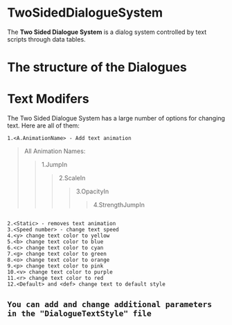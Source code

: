 # TwoSidedDialogueSystem

The **Two Sided Dialogue System** is a dialog system controlled by text scripts through data tables.

# The structure of the Dialogues


# Text Modifers
The Two Sided Dialogue System has a large number of options for changing text. Here are all of them:
```
1.<A.AnimationName> - Add text animation
```
>All Animation Names:
>> 1.JumpIn
>>> 2.ScaleIn
>>>> 3.OpacityIn
>>>>> 4.StrengthJumpIn
```

2.<Static> - removes text animation
3.<Speed number> - change text speed
4.<y> change text color to yellow
5.<b> change text color to blue
6.<c> change text color to cyan
7.<g> change text color to green
8.<o> change text color to orange
9.<p> change text color to pink
10.<v> change text color to purple
11.<r> change text color to red
12.<Default> and <def> change text to default style
```
## `You can add and change additional parameters in the "DialogueTextStyle" file`

